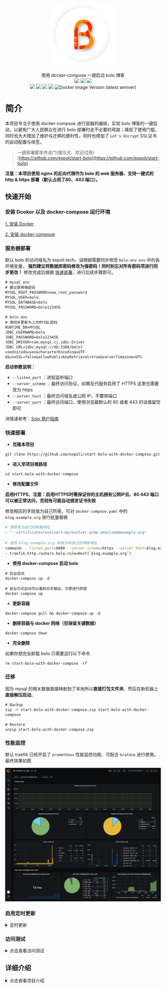 <p align = "center">
<img alt="Bolo" src="image/bolo-circle.png" height="200px" width="200px">
<br><br>
使用 docker-compose 一键启动 bolo 博客
<br>
<img src="https://img.shields.io/github/last-commit/expoli/start-bolo-with-docker-compose.svg?style=flat-square">
<img src="https://img.shields.io/github/issues-pr-closed/expoli/start-bolo-with-docker-compose.svg?style=flat-square">
<img src="https://img.shields.io/github/downloads/expoli/start-bolo-with-docker-compose/total?style=flat-square">
<br>
<img src="https://img.shields.io/docker/cloud/automated/tangcuyu/bolo-solo?style=flat-square">
<img src="https://img.shields.io/docker/cloud/build/tangcuyu/bolo-solo?style=flat-square">
<img src="https://img.shields.io/docker/pulls/tangcuyu/bolo-solo.svg?style=flat-square">
<img src="https://img.shields.io/docker/v/tangcuyu/bolo-solo?sort=date&style=flat-square">
<img alt="Docker Image Version (latest semver)" src="https://img.shields.io/docker/v/tangcuyu/bolo-solo?sort=semver&style=flat-square">
<!-- <img src="https://img.shields.io/github/v/expoli/start-bolo-with-docker-compose?style=flat-square"> -->
<!-- <img src="https://img.shields.io/github/issues/expoli/start-bolo-with-docker-compose?style=flat-square"> -->
<!-- <img src="https://img.shields.io/github/commit-activity/y/expoli/start-bolo-with-docker-compose?style=flat-square"> -->
</p>

# 简介

本项目专注于使用 docker-compsoe 进行容器的编排，实现 bolo 博客的一键启动，以避免广大人民群众在进行 bolo 部署时走不必要的弯路；降低了使用门槛，同时也大大增加了维护与迁移的便利性，同时也增加了 `Let's Encrypt` SSL证书的自动配置与续签。

> 一键部署脚本传送门(傻瓜式、欢迎试用) [https://github.com/expoli/start-bolo](https://github.com/expoli/start-bolo)

**注意：本项目使用 nginx 的反向代理作为 bolo 的 web 服务器、支持一键式的http & https 部署（默认占用了80、443 端口）。**

## 快速开始

### 安装 Dcoker 以及 docker-compose 运行环境

[1. 安装 Docker](https://docs.docker.com/engine/install/)

[2. 安装 docker-compose](https://docs.docker.com/compose/install/)

### 服务器部署

默认 bolo 的访问域名为 expoli.tech，请根据需要同步修改 `bolo-env.env` 中的各环境变量， **强烈建议将数据库密码修改为强密码！同时别忘对所有密码项进行同步更改！** 修改完成后根据 [快速部署](#快速部署)，进行后续步骤即可。

```
# mysql env
# 建议使用强密码
MYSQL_ROOT_PASSWORD=new_root_password
MYSQL_USER=bolo
MYSQL_DATABASE=bolo
MYSQL_PASSWORD=bolo123456

# bolo env
# 请同步更新为上方MYSQL密码
RUNTIME_DB=MYSQL
JDBC_USERNAME=bolo
JDBC_PASSWORD=bolo123456
JDBC_DRIVER=com.mysql.cj.jdbc.Driver
JDBC_URL=jdbc:mysql://db:3306/bolo?useUnicode=yes&characterEncoding=UTF-8&useSSL=false&allowPublicKeyRetrieval=true&serverTimezone=UTC

```

**启动参数说明：**

- `--listen_port` ：进程监听端口
- `--server_scheme` ：最终访问协议，如果反代服务启用了 HTTPS 这里也需要改为 https
- `--server_host` ：最终访问域名或公网 IP，不要带端口
- `--server_port` ：最终访问端口，使用浏览器默认的 80 或者 443 的话值留空即可

详情请参考：[Solo 用户指南](https://hacpai.com/article/1492881378588)

### 快速部署

- **克隆本项目**

```shell
git clone https://github.com/expoli/start-bolo-with-docker-compose.git
```

- **进入至项目根路径**

```shell
cd start-bolo-with-docker-compose
```

- **修改配置文件**

**启用HTTPS**，**注意：启用HTTPS时需保证你的主机拥有公网IP且、80 443 端口可以被正常访问，否则有可能自动颁发证书失败**

修改相应的字段值为自己所需，可对 `docker-compose.yaml` 中的 `blog.example.org` 进行批量替换

```bash
# 请修改为自己的邮箱地址
- "--certificatesresolvers.myresolver.acme.email=me@example.org"

# 请将 blog.example.org 修改为你自己的博客域名
command: --listen_port=8080 --server_scheme=https --server_host=blog.example.org --server_port=443 --lute_http=http://lute:8249
- traefik.http.routers.bolo.rule=Host(`blog.example.org`)
```

- **使用 docker-compose 启动 bolo**

```shell
# 后台启动
docker-compose up -d

# 前台方式启动可以看到日志输出、方便进行排错
docker-compose up
```

- **更新容器**

```shell
docker-compose pull && docker-compose up -d
```

- **删除容器与 docker 网络（但保留关键数据）**

```shell
docker-compose down
```

- **完全删除**

如果你想完全卸载 bolo 只需要运行以下命令

```shell
rm start-bolo-with-docker-compose -rf
```

### 迁移

因为 mysql 的相关数据直接映射到了本地所以**直接打包文件夹**、然后在新机器上**直接解压启动**。

```shell
# Backup
zip -r start-bolo-with-docker-compose.zip start-bolo-with-docker-compose

# Restore
unzip start-bolo-with-docker-compose.zip
```

### 性能监控

默认 traefik 已经开启了 `prometheus` 性能监控功能、可配合 `Grafana` 进行使用，最终效果如图

![Traefik](image/Traefik-2-2-Copy-Grafana.png)

### 启用定时更新

<details>
<summary>定时更新</summary>

可使用 Linux 的定时任务实现定时更新。具体实现方式如下：

1. 手动运行定时命令进行测试

```bash
cd /path/to/your/docker-compose && docker-compose pull && docker-compose down && docker-compose up -d
```

2. 确认运行无误之后将其添加至定时任务中

编辑 `/var/spool/cron/你的用户名` 文件，将下面这一行添加至文件中即可。（每周五的凌晨2点钟进行更新）时间间隔可随意设置、写法可参考 https://crontab.guru/

```shell
0  2  *  *  5  cd /path/to/your/docker-compose && export $(cat ./bolo-env.env ) && docker-compose pull && docker-compose down && docker-compose up -d
```
</details>

### 访问测试

<details>
<summary>点击查看访问测试</summary>

再确认已经启动完成之后、使用浏览器访问您设置的对应域名即可完成博客的初始化。

- bolo 初始化界面
![bolo 初始化界面](image/2020-03-22_09-32-bolo-admin.png)

- bolo 初始化完成界面
![bolo 初始化完成界面](image/2020-03-22_09-41-bolo-init-success.png)
</details>

## 详细介绍

<details>
<summary>点击查看项目介绍</summary>

### docker-compose.yaml

```yaml
version: '3'

services:

  traefik:
    image: "traefik"
    container_name: "traefik"
    restart: always
    command:
#      - "--log.level=DEBUG"
#      - "--api.insecure=true"
      - "--providers.docker=true"
      - "--providers.docker.exposedbydefault=false"
      - "--entrypoints.web.address=:80"
      - "--entrypoints.websecure.address=:443"
      - "--certificatesresolvers.myresolver.acme.httpchallenge.entrypoint=web"
      - "--certificatesResolvers.myresolver.acme.dnsChallenge.resolvers=1.1.1.1:53,8.8.8.8:53"
#      - "--certificatesresolvers.myresolver.acme.caserver=https://acme-staging-v02.api.letsencrypt.org/directory"
      ############
      # 修改为自己的邮箱地址
      ############
      - "--certificatesresolvers.myresolver.acme.email=me@example.org"
      - "--certificatesresolvers.myresolver.acme.storage=/letsencrypt/acme.json"
      # prometheus 数据监控、如不需要可注释掉
      - "--metrics.prometheus=true"
      - "--entryPoints.metrics.address=:9090"
      - "--metrics.prometheus.entryPoint=metrics"
      # http 跳转至 https
      - "--entrypoints.web.http.redirections.entryPoint.to=websecure"
      - "--entrypoints.web.http.redirections.entryPoint.scheme=https"
    network_mode: host
    volumes:
      - "./letsencrypt:/letsencrypt"
      - "/var/run/docker.sock:/var/run/docker.sock:ro"

  db:
    image: mysql:5.7
    command: --max_allowed_packet=32505856 --character-set-server=utf8mb4 --collation-server=utf8mb4_general_ci --transaction-isolation=READ-COMMITTED --binlog-format=ROW
    restart: always
    volumes:
      - ./mysql/data:/var/lib/mysql
    env_file:
      - bolo-env.env
    networks: 
      - default

  bolo:
    image: tangcuyu/bolo-solo:latest
    restart: always
    container_name: "bolo"
    expose:
      - "8080"
    # 主题与文章挂载目录
    volumes: 
      - /etc/localtime:/etc/localtime:ro
    #   - ./web/markdowns:/opt/solo/markdowns:rw
    #   - ./theme/solo-nexmoe:/opt/solo/skins/nexmoe
    env_file:
      - bolo-env.env
    command: --listen_port=8080 --server_scheme=https --server_host=blog.example.org --server_port=443 --lute_http=http://lute:8249
    dns: 8.8.8.8
    labels:
      - traefik.enable=true
      - traefik.port=8080
      - traefik.http.routers.bolo.rule=Host(`blog.example.org`)
      - traefik.http.routers.bolo.tls=true
      - "traefik.http.routers.cloudreve.entrypoints=websecure"
      - traefik.http.routers.bolo.tls.certresolver=myresolver
    depends_on:
      - db
    networks:
      - default

  lute:
    image: b3log/lute-http
    restart: always 
    expose: 
      - "8249"
    networks: 
      - default

networks:
  default:

```

</details>

